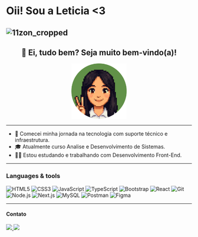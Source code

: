 <h1>Oii! Sou a Leticia <3</h1>

![11zon_cropped](https://github.com/user-attachments/assets/f2383a36-8196-4689-b778-20d11684784b)
---
<h2 align="center">🌱 Ei, tudo bem? Seja muito bem-vindo(a)!</h2>
<p align="center"><img src="./imagens/fotor-20250701173142.png" width="150px"</p>

---
  - 🌸 Comecei minha jornada na tecnologia com suporte técnico e infraestrutura.
  - 🎓 Atualmente curso Analise e Desenvolvimento de Sistemas.
  - 👩‍💻 Estou estudando e trabalhando com Desenvolvimento Front-End.

---

<h3>Languages & tools</h3>
<p align="left">
  <img src="https://cdn.jsdelivr.net/gh/devicons/devicon/icons/html5/html5-original.svg" height="30" alt="HTML5" />
  <img src="https://cdn.jsdelivr.net/gh/devicons/devicon/icons/css3/css3-original.svg" height="30" alt="CSS3" />
  <img src="https://cdn.jsdelivr.net/gh/devicons/devicon/icons/javascript/javascript-original.svg" height="30" alt="JavaScript" />
  <img src="https://cdn.jsdelivr.net/gh/devicons/devicon/icons/typescript/typescript-original.svg" height="30" alt="TypeScript" />
  <img src="https://cdn.jsdelivr.net/gh/devicons/devicon/icons/bootstrap/bootstrap-original.svg" height="30" alt="Bootstrap" />
  <img src="https://cdn.jsdelivr.net/gh/devicons/devicon/icons/react/react-original.svg" height="30" alt="React" />
  <img src="https://cdn.jsdelivr.net/gh/devicons/devicon/icons/git/git-original.svg" height="30" alt="Git" />
  <img src="https://cdn.jsdelivr.net/gh/devicons/devicon/icons/nodejs/nodejs-original.svg" height="30" alt="Node.js" />
  <img src="https://cdn.jsdelivr.net/gh/devicons/devicon/icons/nextjs/nextjs-original.svg" height="30" alt="Next.js" />
  <img src="https://cdn.jsdelivr.net/gh/devicons/devicon/icons/mysql/mysql-original.svg" height="30" alt="MySQL" />
  <img src="https://www.vectorlogo.zone/logos/getpostman/getpostman-icon.svg" height="30" alt="Postman" />
  <img src="https://cdn.jsdelivr.net/gh/devicons/devicon/icons/figma/figma-original.svg" height="30" alt="Figma" />
</p>

--- 
<h4>Contato</h4>
  <p align="left">
  <a href="lelegamaoliver@gmail.com" target="_blank">
    <img src="https://img.shields.io/badge/Gmail-D14836?style=for-the-badge&logo=gmail&logoColor=white" />
  </a>
  <a href="https://www.linkedin.com/in/leticia-gama-oliveira-28453b171" target="_blank">
    <img src="https://img.shields.io/badge/LinkedIn-0077B5?style=for-the-badge&logo=linkedin&logoColor=white" />
  </a>
</p>

